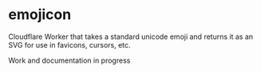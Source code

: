 # emojicon

Cloudflare Worker that takes a standard unicode emoji and returns it as an SVG for use in favicons, cursors, etc.

Work and documentation in progress
